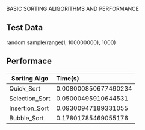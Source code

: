 BASIC SORTING ALIGORITHMS AND PERFORMANCE

Test Data
----------
random.sample(range(1, 100000000), 1000)




Performace
----------

| Sorting Algo		      | Time(s)
----------------------  |:----
| Quick_Sort			      | 0.008000850677490234
| Selection_Sort		    | 0.05000495910644531
| Insertion_Sort		    | 0.09300947189331055
| Bubble_Sort			      | 0.17801785469055176
